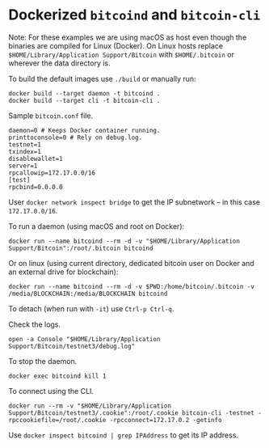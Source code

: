 # Dockerized `bitcoind` and `bitcoin-cli`

Note: For these examples we are using macOS as host even though the binaries are compiled for Linux (Docker). On Linux hosts replace `$HOME/Library/Application Support/Bitcoin` with `$HOME/.bitcoin` or wherever the data directory is.

To build the default images use `./build` or manually run:

    docker build --target daemon -t bitcoind .
    docker build --target cli -t bitcoin-cli .

Sample `bitcoin.conf` file.

    daemon=0 # Keeps Docker container running.
    printtoconsole=0 # Rely on debug.log.
    testnet=1
    txindex=1
    disablewallet=1
    server=1
    rpcallowip=172.17.0.0/16
    [test]
    rpcbind=0.0.0.0

User `docker network inspect bridge` to get the IP subnetwork – in this case `172.17.0.0/16`.

To run a daemon (using macOS and root on Docker):

    docker run --name bitcoind --rm -d -v "$HOME/Library/Application Support/Bitcoin":/root/.bitcoin bitcoind

Or on linux (using current directory, dedicated bitcoin user on Docker and an external drive for blockchain):

    docker run --name bitcoind --rm -d -v $PWD:/home/bitcoin/.bitcoin -v /media/BLOCKCHAIN:/media/BLOCKCHAIN bitcoind

To detach (when run with `-it`) use `Ctrl-p Ctrl-q`.

Check the logs.

    open -a Console "$HOME/Library/Application Support/Bitcoin/testnet3/debug.log"

To stop the daemon.

    docker exec bitcoind kill 1

To connect using the CLI.

    docker run --rm -v "$HOME/Library/Application Support/Bitcoin/testnet3/.cookie":/root/.cookie bitcoin-cli -testnet -rpccookiefile=/root/.cookie -rpcconnect=172.17.0.2 -getinfo 

Use `docker inspect bitcoind | grep IPAddress` to get its IP address.
